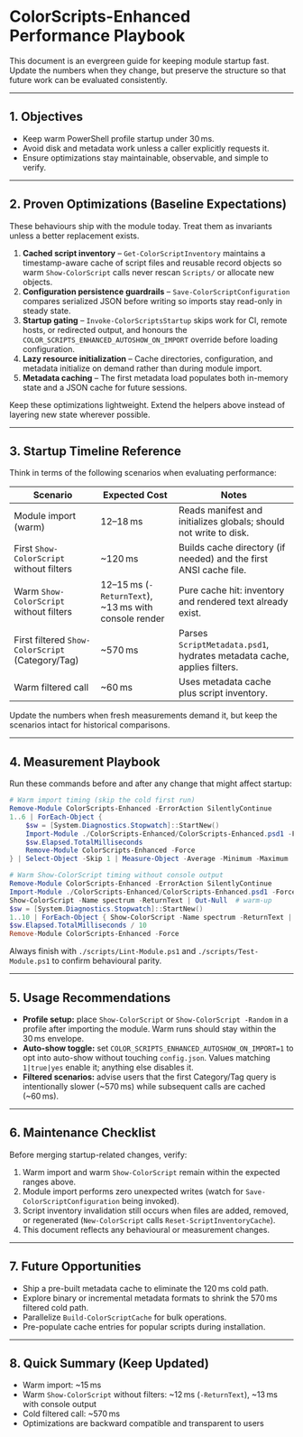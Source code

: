 # ColorScripts-Enhanced Performance Playbook

This document is an evergreen guide for keeping module startup fast. Update the numbers when they change, but preserve the structure so that future work can be evaluated consistently.

---

## 1. Objectives

- Keep warm PowerShell profile startup under 30 ms.
- Avoid disk and metadata work unless a caller explicitly requests it.
- Ensure optimizations stay maintainable, observable, and simple to verify.

---

## 2. Proven Optimizations (Baseline Expectations)

These behaviours ship with the module today. Treat them as invariants unless a better replacement exists.

1. **Cached script inventory** – `Get-ColorScriptInventory` maintains a timestamp-aware cache of script files and reusable record objects so warm `Show-ColorScript` calls never rescan `Scripts/` or allocate new objects.
2. **Configuration persistence guardrails** – `Save-ColorScriptConfiguration` compares serialized JSON before writing so imports stay read-only in steady state.
3. **Startup gating** – `Invoke-ColorScriptsStartup` skips work for CI, remote hosts, or redirected output, and honours the `COLOR_SCRIPTS_ENHANCED_AUTOSHOW_ON_IMPORT` override before loading configuration.
4. **Lazy resource initialization** – Cache directories, configuration, and metadata initialize on demand rather than during module import.
5. **Metadata caching** – The first metadata load populates both in-memory state and a JSON cache for future sessions.

Keep these optimizations lightweight. Extend the helpers above instead of layering new state wherever possible.

---

## 3. Startup Timeline Reference

Think in terms of the following scenarios when evaluating performance:

| Scenario                                         | Expected Cost                                        | Notes                                                                   |
| ------------------------------------------------ | ---------------------------------------------------- | ----------------------------------------------------------------------- |
| Module import (warm)                             | 12–18 ms                                             | Reads manifest and initializes globals; should not write to disk.       |
| First `Show-ColorScript` without filters         | ~120 ms                                              | Builds cache directory (if needed) and the first ANSI cache file.       |
| Warm `Show-ColorScript` without filters          | 12–15 ms (`-ReturnText`), ~13 ms with console render | Pure cache hit: inventory and rendered text already exist.              |
| First filtered `Show-ColorScript` (Category/Tag) | ~570 ms                                              | Parses `ScriptMetadata.psd1`, hydrates metadata cache, applies filters. |
| Warm filtered call                               | ~60 ms                                               | Uses metadata cache plus script inventory.                              |

Update the numbers when fresh measurements demand it, but keep the scenarios intact for historical comparisons.

---

## 4. Measurement Playbook

Run these commands before and after any change that might affect startup:

```powershell
# Warm import timing (skip the cold first run)
Remove-Module ColorScripts-Enhanced -ErrorAction SilentlyContinue
1..6 | ForEach-Object {
    $sw = [System.Diagnostics.Stopwatch]::StartNew()
    Import-Module ./ColorScripts-Enhanced/ColorScripts-Enhanced.psd1 -Force
    $sw.Elapsed.TotalMilliseconds
    Remove-Module ColorScripts-Enhanced -Force
} | Select-Object -Skip 1 | Measure-Object -Average -Minimum -Maximum
```

```powershell
# Warm Show-ColorScript timing without console output
Remove-Module ColorScripts-Enhanced -ErrorAction SilentlyContinue
Import-Module ./ColorScripts-Enhanced/ColorScripts-Enhanced.psd1 -Force
Show-ColorScript -Name spectrum -ReturnText | Out-Null  # warm-up
$sw = [System.Diagnostics.Stopwatch]::StartNew()
1..10 | ForEach-Object { Show-ColorScript -Name spectrum -ReturnText | Out-Null }
$sw.Elapsed.TotalMilliseconds / 10
Remove-Module ColorScripts-Enhanced -Force
```

Always finish with `./scripts/Lint-Module.ps1` and `./scripts/Test-Module.ps1` to confirm behavioural parity.

---

## 5. Usage Recommendations

- **Profile setup:** place `Show-ColorScript` or `Show-ColorScript -Random` in a profile after importing the module. Warm runs should stay within the 30 ms envelope.
- **Auto-show toggle:** set `COLOR_SCRIPTS_ENHANCED_AUTOSHOW_ON_IMPORT=1` to opt into auto-show without touching `config.json`. Values matching `1|true|yes` enable it; anything else disables it.
- **Filtered scenarios:** advise users that the first Category/Tag query is intentionally slower (~570 ms) while subsequent calls are cached (~60 ms).

---

## 6. Maintenance Checklist

Before merging startup-related changes, verify:

1. Warm import and warm `Show-ColorScript` remain within the expected ranges above.
2. Module import performs zero unexpected writes (watch for `Save-ColorScriptConfiguration` being invoked).
3. Script inventory invalidation still occurs when files are added, removed, or regenerated (`New-ColorScript` calls `Reset-ScriptInventoryCache`).
4. This document reflects any behavioural or measurement changes.

---

## 7. Future Opportunities

- Ship a pre-built metadata cache to eliminate the 120 ms cold path.
- Explore binary or incremental metadata formats to shrink the 570 ms filtered cold path.
- Parallelize `Build-ColorScriptCache` for bulk operations.
- Pre-populate cache entries for popular scripts during installation.

---

## 8. Quick Summary (Keep Updated)

- Warm import: ~15 ms
- Warm `Show-ColorScript` without filters: ~12 ms (`-ReturnText`), ~13 ms with console output
- Cold filtered call: ~570 ms
- Optimizations are backward compatible and transparent to users
